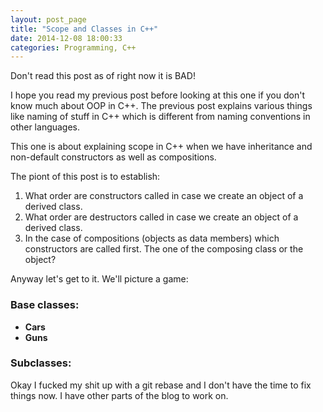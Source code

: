 ```yaml
---
layout: post_page
title: "Scope and Classes in C++"
date: 2014-12-08 18:00:33
categories: Programming, C++
---
```


Don't read this post as of right now it is BAD!

I hope you read my previous post before looking at this one if you don't know much about OOP in C++. The previous post explains various things like naming of stuff in C++ which is different from naming conventions in other languages.

This one is about explaining scope in C++ when we have inheritance and non-default constructors as well as compositions.

The piont of this post is to establish:

1. What order are constructors called in case we create an object of a derived class.
2. What order are destructors called in case we create an object of a derived class.
3. In the case of compositions (objects as data members) which constructors are called first. The one of the composing class or the object?


Anyway let's get to it. We'll picture a game:


### Base classes:
- **Cars**
- **Guns**


### Subclasses:
Okay I fucked my shit up with a git rebase and I don't have the time to fix things now. I have other parts of the blog to work on.
